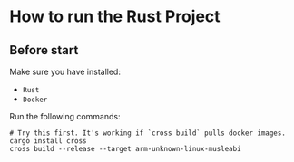 # How to run the Rust Project

## Before start

Make sure you have installed:

- `Rust`
- `Docker`

Run the following commands:

```
# Try this first. It's working if `cross build` pulls docker images.
cargo install cross
cross build --release --target arm-unknown-linux-musleabi
```